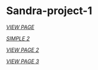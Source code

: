 # Sandra-project-1

[_VIEW PAGE_](https://ajayos.github.io/Sandra-project-1)

[_SIMPLE 2_](https://ajayos.github.io/Sandra-project-1/simple)

[_VIEW PAGE 2_](https://ajayos.github.io/Sandra-project-1/part1)

[_VIEW PAGE 3_](https://ajayos.github.io/Sandra-project-1/3/)
